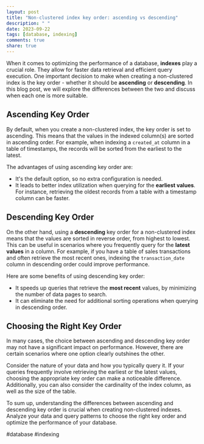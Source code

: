 ```yaml
---
layout: post
title: "Non-clustered index key order: ascending vs descending"
description: " "
date: 2023-09-22
tags: [database, indexing]
comments: true
share: true
---
```


When it comes to optimizing the performance of a database, **indexes** play a crucial role. They allow for faster data retrieval and efficient query execution. One important decision to make when creating a non-clustered index is the key order - whether it should be **ascending** or **descending**. In this blog post, we will explore the differences between the two and discuss when each one is more suitable.

## Ascending Key Order

By default, when you create a non-clustered index, the key order is set to ascending. This means that the values in the indexed column(s) are sorted in ascending order. For example, when indexing a `created_at` column in a table of timestamps, the records will be sorted from the earliest to the latest.

The advantages of using ascending key order are:
- It's the default option, so no extra configuration is needed.
- It leads to better index utilization when querying for the **earliest values**. For instance, retrieving the oldest records from a table with a timestamp column can be faster.


## Descending Key Order

On the other hand, using a **descending** key order for a non-clustered index means that the values are sorted in reverse order, from highest to lowest. This can be useful in scenarios where you frequently query for the **latest values** in a column. For example, if you have a table of sales transactions and often retrieve the most recent ones, indexing the `transaction_date` column in descending order could improve performance.

Here are some benefits of using descending key order:
- It speeds up queries that retrieve the **most recent** values, by minimizing the number of data pages to search.
- It can eliminate the need for additional sorting operations when querying in descending order.

## Choosing the Right Key Order
In many cases, the choice between ascending and descending key order may not have a significant impact on performance. However, there are certain scenarios where one option clearly outshines the other.

Consider the nature of your data and how you typically query it. If your queries frequently involve retrieving the earliest or the latest values, choosing the appropriate key order can make a noticeable difference. Additionally, you can also consider the cardinality of the index column, as well as the size of the table.

To sum up, understanding the differences between ascending and descending key order is crucial when creating non-clustered indexes. Analyze your data and query patterns to choose the right key order and optimize the performance of your database.

#database #indexing